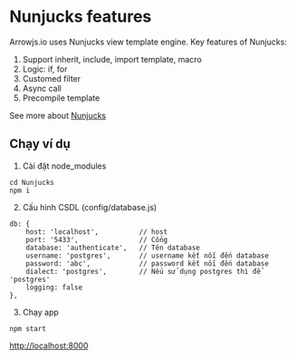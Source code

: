 Nunjucks features
==================
Arrowjs.io uses Nunjucks view template engine.
Key features of Nunjucks:

1. Support inherit, include, import template, macro
2. Logic: if, for
3. Customed filter
4. Async call
5. Precompile template

See more about [Nunjucks](https://mozilla.github.io/nunjucks/)


## Chạy ví dụ
1) Cài đặt node_modules
```
cd Nunjucks
npm i
```

2) Cấu hình CSDL (config/database.js)

```
db: {
    host: 'localhost',          // host
    port: '5433',               // Cổng 
    database: 'authenticate',   // Tên database
    username: 'postgres',       // username kết nối đến database
    password: 'abc',            // password kết nối đến database
    dialect: 'postgres',        // Nếu sử dụng postgres thì để 'postgres'
    logging: false
},
```

3) Chạy app

```
npm start
```

[http://localhost:8000](http://localhost:8000)


